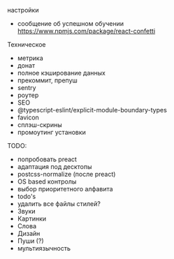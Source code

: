 настройки
- сообщение об успешном обучении https://www.npmjs.com/package/react-confetti

Техническое
- метрика
- донат
- полное кэширование данных
- прекоммит, препуш
- sentry
- роутер
- SEO
- @typescript-eslint/explicit-module-boundary-types
- favicon
- сплэш-скрины
- промоутинг установки

TODO: 
- попробовать preact
- адаптация под десктопы
- postcss-normalize (после preact)
- OS based контролы
- выбор приоритетного алфавита
- todo's
- удалить все файлы стилей?
- Звуки
- Картинки
- Слова
- Дизайн
- Пуши (?)
- мультиязычность
